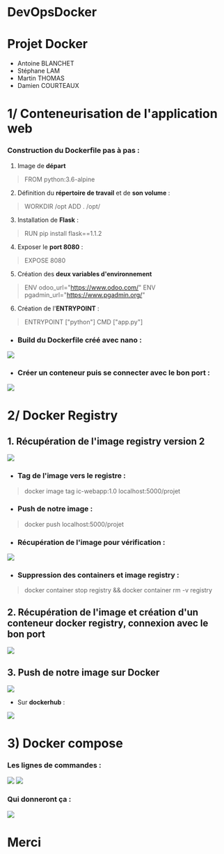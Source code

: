 # DevOpsDocker

# Projet Docker

- Antoine BLANCHET
- Stéphane LAM
- Martin THOMAS
- Damien COURTEAUX


# 1/ Conteneurisation de l'application web

### Construction du Dockerfile pas à pas : 

1) Image de **départ**
>FROM python:3.6-alpine

2) Définition du **répertoire de travail** et de **son volume** :
>WORKDIR /opt
>ADD . /opt/

3) Installation de **Flask** :
>RUN pip install flask==1.1.2

4) Exposer le **port 8080** :
>EXPOSE 8080

5) Création des **deux variables d'environnement**
>ENV odoo_url="https://www.odoo.com/"
>ENV pgadmin_url="https://www.pgadmin.org/"

6) Création de l'**ENTRYPOINT** : 
>ENTRYPOINT ["python"]
>CMD ["app.py"]

- ### Build du Dockerfile créé avec nano : 

![](https://lh3.googleusercontent.com/UHZLJiAkVT9MGfPMDVsyXQpbfx5PBn2shMiTdVcX7ubFgTV07Y2_do5-QLZhvZk3bEsxIOPZ1DBIIaZGOiYn4JWUgj3Lnc6DFWhvLB1lCKX7vUYtD5oE8Tsvlz1EZ9DqtxS6XDrHaYIgULPE5R3TKE1Gc4npdVeAky98bN8yav31Sm7WcHdUIaHWyL-crg)

- ### Créer un conteneur puis se connecter avec le bon port :

![](https://lh4.googleusercontent.com/bJM7OIBjlwOjffHxqmH3icsUHJujpJjUx48BgSImJ7D7leb8R9NI5WvdPSi4DYI0q5SYdfFHVMIu5oxXWkARqwbXaHK0ob1kygPxblJATYpxCKl8IOfe7iVZleNgN8OE3Q6-AwmyhBKaeHj7SrP3wyQp1dVnNke_kCw4SfG9CvyhlZXWr53FlNqIRtcW_Q)

# 2/ Docker Registry

## 1. Récupération de l'image registry version 2
![](https://lh6.googleusercontent.com/9ku_G1Nd2h8iAXRlBQeSGqBqhaoxdTuD7DwT-sh-5VIeKoLyZBZMIb9eO1axnxiLvmT_Twp7uYFrSOy5NmxRlfyRMRtajrYfB7agTOFycxT-wvU7H8cavNC2NsIyGNJCdCvZAYgpvkOhbcGSJ8pFuhHfGwaSPrZLVfGPVu13hxTnAcoX7uVdYzexVwF2aA)

- ### Tag de l'image vers le registre :
>docker image tag ic-webapp:1.0 localhost:5000/projet

- ### Push de notre image :
>docker push localhost:5000/projet

- ### Récupération de l'image pour vérification :

![](https://lh6.googleusercontent.com/GF6lRUVmVCJcjGvHMfoxGePfITJc7W03jI0gL2wYZ35PrHVa6SQVX3r2EVLpGSqhQLRKRH6ecp4ycpNPQ7IhzVZW8HCs_J9PwZaWYRcP6MvbZh0dEm4Alr9EI3vb4dnCXhvkRgrnRy_l7Fxsrc8CuDu_9AFd2Ojo-gyXmAuH-2yqAHHE5vZ0i2pLUoJ9Fg)

- ### Suppression des containers et image registry :
>docker container stop registry && docker container rm -v registry

## 2. Récupération de l'image et création d'un conteneur docker registry, connexion avec le bon port

![](https://lh5.googleusercontent.com/qmUIILVtRfksu2ABWnZy1L5zPS-hHaoGbIeAzWZdcqu1Wik5pSdfdHywV0n0A3e42nyydjLIKLWGFtsNqHjPtCNPtHtldraLcQ7XD4IwBVVgpyNg_8eS42FDe_RsCnL1DPs7f4Z_8nTKqwaYkPhLUGAsVk0CvZbNjMArNo6s_7vvCHxMmU6RdtHFnKaJFg)

## 3. Push de notre image sur Docker 

![](https://lh3.googleusercontent.com/nYvKRzj_9_jv5CiAO6tIdvjcDyBjYA08zbTCpNilcTg4MgdvUUJtvQhMr-w6jqE4ttqJ7sL7mRzlYmVNHPDMRZEl4CQInGBGZH-6QlKcA6yYqUFcw_VlnnlT4Gf6dR3Cvyh8ivlWUaMJP5qQnBVvu8YaF3JOc1kFT9HS3ibpCn_uQKKViOJb8FFUUN6IuA)


- Sur **dockerhub** :

![](https://lh4.googleusercontent.com/8s7eGt11ZL12VSqAHkMFaLOi1VNrWfTaRitb6PoAgi4Oh1zzcAObYsElQc6J3YiZ-wQvhdoaFVG7bRZ-BHvggGiRz1PVNSFuiaCA4IF6sKjOe_CcxVqzHRNEUehnAEdDvHEN8RXKFvH87irRCrA18L_i_MJuCa-GPhR1pRGoHKMLOXZ5NtLZpXerZOAeoA)


# 3) Docker compose
### Les lignes de commandes :

**![](https://lh4.googleusercontent.com/YSUVJpTrsoQRlTcytUyvPcYNiz8FXp_TEPFLHE36lXXuLLVxrJa5prL4PvYUMXlkLHALX1RVzV-CGLyeCeRxe5Y1lIAqO7R1kFnJcA7EkJ16sfqfV89xmpyHOqFPcWb98Ub_nDmOk475_BwMA1gVoX1eFGnfQtTU4DH4oW95g7p5fBEQRcBbwV2tvAgFRA)**
**![](https://lh5.googleusercontent.com/8GsIn39hdR6yKp197EQu3aqINSoa3VPU3cAJ_SBHO1DAsRB0e35K4fRes0T0JGz8IRuq5JeniT76EgmMArXmMJldWTZa12VKgXoWr2mYy8d0Efo7LppWeczZi9Z9lflwy-aW5tmevGVYlC67g9piOLiqXHyqoSpqV2avt27Q4_byD7peGUDtDio8Z23InQ)**
### Qui donneront ça :
**![](https://lh5.googleusercontent.com/HQPspZcqe_TyVfH9DZUn-fyWjAmlyDoRMq1v0sazvZTtX85_fvsPflZON3UpzEDOcQ0RDZ66UZyUl3sHq7gofmMEnCEd8iYNT6ZuZLiom2Wmm6ZV9na3LAhDS8cVhJKE1Mrk3IpCLg2Cm44DUqIhG6wnhZnZSoNeKzBksrm_O0CeFDxliQapN9761lef9w)**


# Merci
